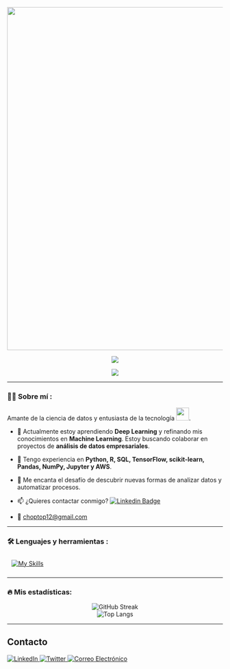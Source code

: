 <div id="header" align="center">
  <img decoding="async" src="https://github.com/Sechi42/Sechi42/assets/166199960/d55827e5-2502-48cb-8cf3-fcf3642b3ff6" width="800"/>

[![](https://img.shields.io/badge/LinkedIn-0077B5?style=for-the-badge&logo=linkedin&logoColor=white)](https://www.linkedin.com/in/sergio-anaya-sanchez/)

![](https://komarev.com/ghpvc/?username=Sechi42&color=blueviolet&style=flat-square)
  
</div>

---

<div id="header" align="left">

### :man_technologist: Sobre mí :
Amante de la ciencia de datos y entusiasta de la tecnología <img decoding="async" src="https://media.giphy.com/media/WUlplcMpOCEmTGBtBW/giphy.gif" width="30">. 
* :telescope: Actualmente estoy aprendiendo **Deep Learning** y refinando mis conocimientos en **Machine Learning**. Estoy buscando colaborar en proyectos de **análisis de datos empresariales**.

* :seedling: Tengo experiencia en **Python, R, SQL, TensorFlow, scikit-learn, Pandas, NumPy, Jupyter y AWS**.

* :heartbeat: Me encanta el desafío de descubrir nuevas formas de analizar datos y automatizar procesos.

* :mailbox: ¿Quieres contactar conmigo? [![Linkedin Badge](https://img.shields.io/badge/-Sergio-blue?style=flat&logo=Linkedin&logoColor=white)](https://www.linkedin.com/in/sergio-anaya-sanchez/)

* :e-mail: choptop12@gmail.com

---

### :hammer_and_wrench: Lenguajes y herramientas :
<div id="header" align="left">
  
   <a href="https://skillicons.dev"><img src="https://skillicons.dev/icons?i=py,r,sql,tensorflow,sklearn,,aws" alt="My Skills" style="margin: 10px;"/></a>

</div>

---

### :fire: Mis estadísticas:
<div id="stats" align="center">
  <img src="http://github-readme-streak-stats.herokuapp.com?user=Sechi42&theme=dark&background=000000" alt="GitHub Streak"/>
  <br>
  <img src="https://github-readme-stats.vercel.app/api/top-langs/?username=Sechi42&layout=compact&theme=vision-friendly-dark" alt="Top Langs"/>
</div>

---

## Contacto
<div id="contact" align="left">
  <a href="https://www.linkedin.com/in/sergio-anaya-sanchez/">
    <img src="https://img.shields.io/badge/LinkedIn-0A66C2?style=for-the-badge&logo=linkedin&logoColor=white" alt="LinkedIn"/>
  </a>
  <a href="https://x.com/ParaTuVitalidad">
    <img src="https://img.shields.io/badge/Twitter-1DA1F2?style=for-the-badge&logo=twitter&logoColor=white" alt="Twitter"/>
  </a>
  <a href="mailto:choptop12@gmail.com">
    <img src="https://img.shields.io/badge/Email-D14836?style=for-the-badge&logo=gmail&logoColor=white" alt="Correo Electrónico"/>
  </a>
</div>









 
